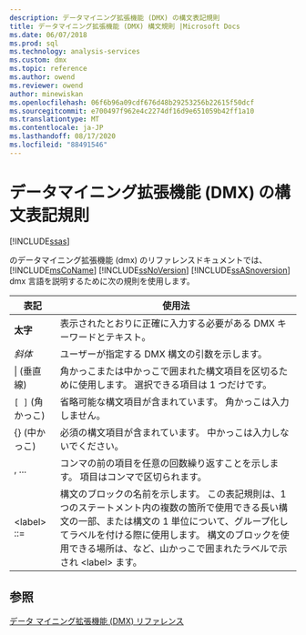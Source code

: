 ```yaml
---
description: データマイニング拡張機能 (DMX) の構文表記規則
title: データマイニング拡張機能 (DMX) 構文規則 |Microsoft Docs
ms.date: 06/07/2018
ms.prod: sql
ms.technology: analysis-services
ms.custom: dmx
ms.topic: reference
ms.author: owend
ms.reviewer: owend
author: minewiskan
ms.openlocfilehash: 06f6b96a09cdf676d48b29253256b22615f50dcf
ms.sourcegitcommit: e700497f962e4c2274df16d9e651059b42ff1a10
ms.translationtype: MT
ms.contentlocale: ja-JP
ms.lasthandoff: 08/17/2020
ms.locfileid: "88491546"
---
```

# <a name="data-mining-extensions-dmx-syntax-conventions"></a>データマイニング拡張機能 (DMX) の構文表記規則
[!INCLUDE[ssas](../includes/applies-to-version/ssas.md)]

  のデータマイニング拡張機能 (dmx) のリファレンスドキュメントでは、 [!INCLUDE[msCoName](../includes/msconame-md.md)] [!INCLUDE[ssNoVersion](../includes/ssnoversion-md.md)] [!INCLUDE[ssASnoversion](../includes/ssasnoversion-md.md)] dmx 言語を説明するために次の規則を使用します。  
  
|表記|使用法|  
|----------------|-----------|  
|**太字**|表示されたとおりに正確に入力する必要がある DMX キーワードとテキスト。|  
|*斜体*|ユーザーが指定する DMX 構文の引数を示します。|  
|&#124; (垂直線)|角かっこまたは中かっこで囲まれた構文項目を区切るために使用します。 選択できる項目は 1 つだけです。|  
|`[ ]` (角かっこ)|省略可能な構文項目が含まれています。 角かっこは入力しません。|  
|{} (中かっこ)|必須の構文項目が含まれています。 中かっこは入力しないでください。|  
|, ...|コンマの前の項目を任意の回数繰り返すことを示します。 項目はコンマで区切られます。|  
|\<label> ::=|構文のブロックの名前を示します。 この表記規則は、1 つのステートメント内の複数の箇所で使用できる長い構文の一部、または構文の 1 単位について、グループ化してラベルを付ける際に使用します。 構文のブロックを使用できる場所は、など、山かっこで囲まれたラベルで示され \<label> ます。|  
  
## <a name="see-also"></a>参照  
 [データ マイニング拡張機能 &#40;DMX&#41; リファレンス](../dmx/data-mining-extensions-dmx-reference.md)  
  
  

